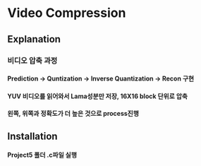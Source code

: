 # Video Compression

## Explanation
### 비디오 압축 과정
#### Prediction -> Quntization -> Inverse Quantization -> Recon 구현

#### YUV 비디오를 읽어와서 Lama성분만 저장, 16X16 block 단위로 압축
#### 왼쪽, 위쪽과 정확도가 더 높은 것으로 process진행

## Installation
#### Project5 폴더 .c파일 실행
